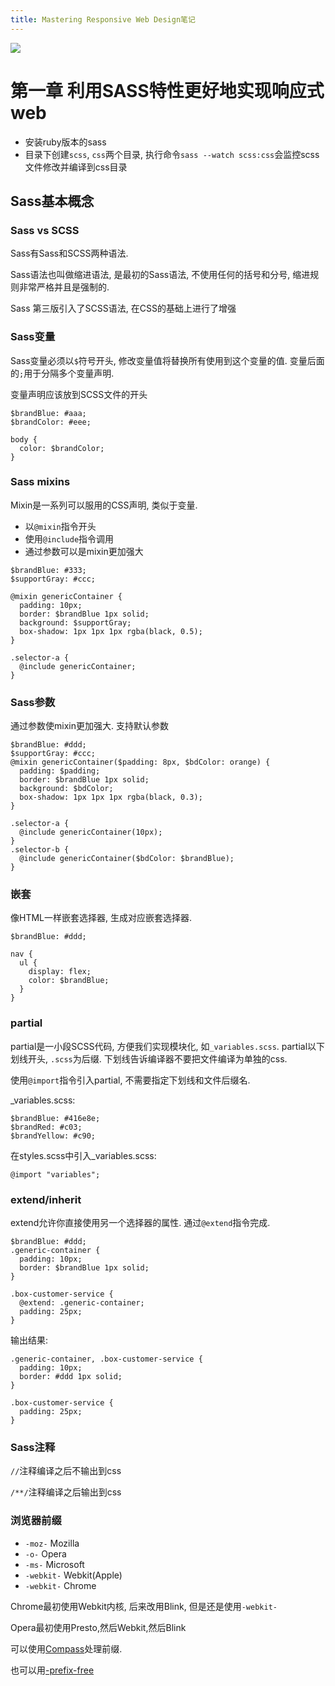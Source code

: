 ```yaml
---
title: Mastering Responsive Web Design笔记
---
```


![][1]

# 第一章 利用SASS特性更好地实现响应式web

- 安装ruby版本的sass
- 目录下创建`scss`, `css`两个目录, 执行命令`sass --watch scss:css`会监控scss文件修改并编译到css目录


## Sass基本概念

### Sass vs SCSS

Sass有Sass和SCSS两种语法.

Sass语法也叫做缩进语法, 是最初的Sass语法, 不使用任何的括号和分号, 缩进规则非常严格并且是强制的.

Sass 第三版引入了SCSS语法, 在CSS的基础上进行了增强

### Sass变量

Sass变量必须以`$`符号开头, 修改变量值将替换所有使用到这个变量的值. 变量后面的`;`用于分隔多个变量声明.

变量声明应该放到SCSS文件的开头

```
$brandBlue: #aaa;
$brandColor: #eee;

body {
  color: $brandColor;
}
```

### Sass mixins

Mixin是一系列可以服用的CSS声明, 类似于变量.

- 以`@mixin`指令开头
- 使用`@include`指令调用
- 通过参数可以是mixin更加强大

```
$brandBlue: #333;
$supportGray: #ccc;

@mixin genericContainer {
  padding: 10px;
  border: $brandBlue 1px solid;
  background: $supportGray;
  box-shadow: 1px 1px 1px rgba(black, 0.5);
}

.selector-a {
  @include genericContainer;
}
```

### Sass参数

通过参数使mixin更加强大. 支持默认参数

```
$brandBlue: #ddd;
$supportGray: #ccc;
@mixin genericContainer($padding: 8px, $bdColor: orange) {
  padding: $padding;
  border: $brandBlue 1px solid;
  background: $bdColor;
  box-shadow: 1px 1px 1px rgba(black, 0.3);
}

.selector-a {
  @include genericContainer(10px);
}
.selector-b {
  @include genericContainer($bdColor: $brandBlue);
}
```

### 嵌套

像HTML一样嵌套选择器, 生成对应嵌套选择器.

```
$brandBlue: #ddd;

nav {
  ul {
    display: flex;
    color: $brandBlue;
  }
}
```

### partial

partial是一小段SCSS代码, 方便我们实现模块化, 如`_variables.scss`. partial以下划线开头, `.scss`为后缀. 下划线告诉编译器不要把文件编译为单独的css.

使用`@import`指令引入partial, 不需要指定下划线和文件后缀名.

_variables.scss:

```
$brandBlue: #416e8e;
$brandRed: #c03;
$brandYellow: #c90;
```

在styles.scss中引入_variables.scss:

```
@import "variables";
```

### extend/inherit

extend允许你直接使用另一个选择器的属性. 通过`@extend`指令完成.

```
$brandBlue: #ddd;
.generic-container {
  padding: 10px;
  border: $brandBlue 1px solid;
}

.box-customer-service {
  @extend: .generic-container;
  padding: 25px;
}
```

输出结果:

```
.generic-container, .box-customer-service {
  padding: 10px;
  border: #ddd 1px solid;
}

.box-customer-service {
  padding: 25px;
}
```

### Sass注释

`//`注释编译之后不输出到css

`/**/`注释编译之后输出到css

### 浏览器前缀

- `-moz-` Mozilla
- `-o-` Opera
- `-ms-` Microsoft
- `-webkit-` Webkit(Apple)
- `-webkit-` Chrome

Chrome最初使用Webkit内核, 后来改用Blink, 但是还是使用`-webkit-`

Opera最初使用Presto,然后Webkit,然后Blink

可以使用[Compass][2]处理前缀.

也可以用[-prefix-free][3]



[3]: http://leaverou.github.io/prefixfree/
[2]: http://compass-style.org/
[1]: http://gtms04.alicdn.com/tps/i4/TB1C9hjKVXXXXbsXpXXNuAVQVXX-405-500.jpg

